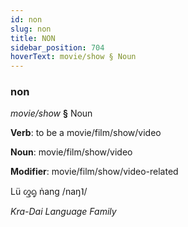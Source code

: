 ```yaml
---
id: non
slug: non
title: NON
sidebar_position: 704
hoverText: movie/show § Noun
---
```


### non

*movie/show* **§** Noun

**Verb**: to be a movie/film/show/video

**Noun**: movie/film/show/video

**Modifier**: movie/film/show/video-related

Lü ᦐᧂ ṅang /naŋ˥/

*Kra-Dai Language Family*